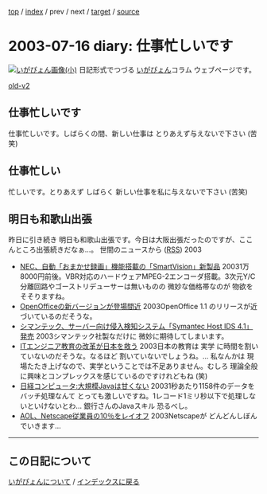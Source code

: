 [top](https://igapyon.github.io/diary/) 
 / [index](https://igapyon.github.io/diary/2003/index.html) 
 / prev 
 / next 
 / [target](https://igapyon.github.io/diary/2003/ig030716.html) 
 / [source](https://github.com/igapyon/diary/blob/gh-pages/2003/ig030716.html.src.md) 

2003-07-16 diary: 仕事忙しいです
=====================================================================================================
[![いがぴょん画像(小)](https://igapyon.github.io/diary/images/iga200306s.jpg "いがぴょん")](https://igapyon.github.io/diary/memo/memoigapyon.html) 日記形式でつづる [いがぴょん](https://igapyon.github.io/diary/memo/memoigapyon.html)コラム ウェブページです。

[old-v2](ig030716-orig.html)

## 仕事忙しいです

仕事忙しいです。しばらくの間、新しい仕事は とりあえず与えないで下さい (苦笑)

## 仕事忙しい

忙しいです。とりあえず しばらく 新しい仕事を私に与えないで下さい (苦笑)

## 明日も和歌山出張

昨日に引き続き 明日も和歌山出張です。今日は大阪出張だったのですが、ここんところ出張続きだなぁ…。
世間のニュースから ([RSS](ig030716-news.xml)) 2003
* [NEC、自動「おまかせ録画」機能搭載の「SmartVision」新製品](http://www.zdnet.co.jp/news/0307/16/njbt_04.html)  20031万8000円前後。VBR対応のハードウェアMPEG-2エンコーダ搭載。3次元Y/C分離回路やゴーストリデューサーは無いものの 微妙な価格帯なのが 物欲をそそりますね。
* [OpenOfficeの新バージョンが登場間近](http://japan.cnet.com/news/tech/story/0,2000047674,20059961,00.htm)  2003OpenOffice 1.1 のリリースが近づいているのだそうな。
* [シマンテック、サーバー向け侵入検知システム「Symantec Host IDS 4.1」発売](http://japan.cnet.com/news/ent/story/0,2000047623,20059941,00.htm)  2003シマンテック社製なだけに 微妙に期待してしまいます。
* [ITエンジニア教育の改革が日本を救う](http://itpro.nikkeibp.co.jp/free/ITPro/OPINION/20030714/1/)  2003日本の教育は 実学 に時間を割いていないのだそうな。なるほど 割いていないでしょうね。… 私なんかは 現場たたき上げなので、実学ということでは不足ありません。むしろ 理論全般に興味とコンプレックスを感じているのですけれどもね (笑)
* [日経コンピュータ:大規模Javaは甘くない](http://itpro.nikkeibp.co.jp/free/NC/TOKU1/20030703/1/)  20031秒あたり1158件のデータをバッチ処理なんて とっても激しいですね。1レコード1ミリ秒以下で処理しないといけないとわ… 銀行さんのJavaスキル 恐るべし。
* [AOL、Netscape従業員の10％をレイオフ](http://www.zdnet.co.jp/news/0307/16/nebt_18.html)  2003Netscapeが どんどんしぼんでいきます…


----------------------------------------------------------------------------------------------------

## この日記について
[いがぴょんについて](https://igapyon.github.io/diary/memo/memoigapyon.html) / [インデックスに戻る](https://igapyon.github.io/diary/idxall.html)
